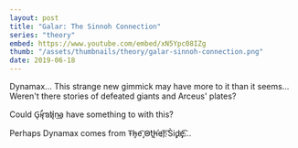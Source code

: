 ```yaml
---
layout: post
title: "Galar: The Sinnoh Connection"
series: "theory"
embed: https://www.youtube.com/embed/xN5Ypc08IZg
thumb: "/assets/thumbnails/theory/galar-sinnoh-connection.png"
date: 2019-06-18
---
```

Dynamax... This strange new gimmick may have more to it than it seems... Weren't there stories of defeated giants and Arceus' plates? 

Could G̢i̴̛̛r̢̕a͘t͘͘į̷n̴͢a have something to with this? 

Perhaps Dynamax comes from T̴h̵͏̡e͡ ̡O̴̷̕t̨̧h̵̕er͠҉҉ S̀i̧̧ḑe̡͡҉...
